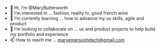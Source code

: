 - 👋 Hi, I’m @MaryButterworth
- 👀 I’m interested in ... fashion, reality tv, good french wine
- 🌱 I’m currently learning ... how to advance my ux skills, agile and product
- 💞️ I’m looking to collaborate on ... ux and product projects to help build my portfolio and experience
- 📫 How to reach me ... maryemersonhitech@gmail.com

<!---
MaryButterworth/MaryButterworth is a ✨ special ✨ repository because its `README.md` (this file) appears on your GitHub profile.
You can click the Preview link to take a look at your changes.
--->
